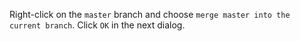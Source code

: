 Right-click on the `master` branch and choose `merge master into the current branch`. Click `OK` in the next dialog.
